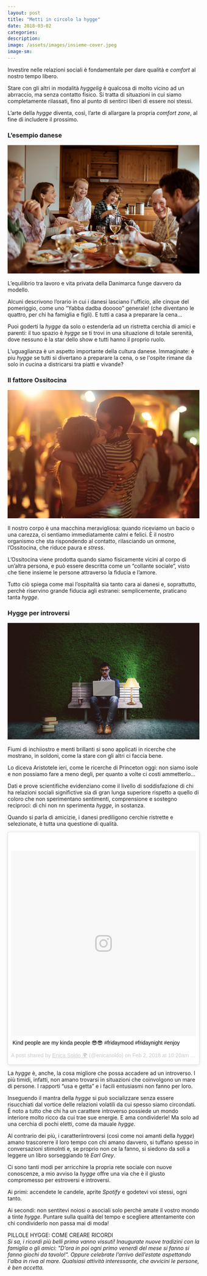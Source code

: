 ```yaml
---
layout: post
title: "Metti in circolo la hygge"
date: 2018-03-02
categories:
description:
image: /assets/images/insieme-cover.jpeg
image-sm:
---
```


Investire nelle relazioni sociali è fondamentale per dare qualità e _comfort_ al nostro tempo libero.  

Stare con gli altri in modalità _hyggelig_ è qualcosa di molto vicino ad un abrraccio, ma senza contatto fisico. Si tratta di situazioni in cui siamo completamente rilassati, fino al punto di sentirci liberi di essere noi stessi.  


L’arte della _hygge_ diventa, così, l’arte di allargare la propria _comfort zone_, al fine di includere il prossimo.

### L’esempio danese  

![](/assets/images/cena-famiglia.jpg)

L’equilibrio tra lavoro e vita privata della Danimarca funge davvero da modello.


Alcuni descrivono l’orario in cui i danesi lasciano l'ufficio, alle cinque del pomeriggio, come uno “Yabba dadba dooooo” generale! (che diventano le quattro, per chi ha famiglia e figli). E tutti a casa a preparare la cena...


Puoi goderti la _hygge_ da solo o  estenderla ad un ristretta cerchia di amici e parenti: il tuo spazio è _hygge_ se ti trovi in una situazione di totale serenità, dove nessuno è la star dello show e tutti hanno il proprio ruolo.

L’uguaglianza è un aspetto importante della cultura danese. Immaginate: è piu _hygge_ se tutti si divertano a preparare la cena, o se l'ospite rimane da solo in cucina a districarsi tra piatti e vivande?

### Il fattore Ossitocina  

![](/assets/images/abbracci.jpg)

Il nostro corpo è una macchina meravigliosa: quando riceviamo un bacio o una carezza, ci sentiamo immediatamente calmi e felici. È il nostro organismo che sta rispondendo al contatto, rilasciando un ormone, l’Ossitocina, che riduce paura e _stress_.  

L’Ossitocina viene prodotta quando siamo fisicamente vicini al corpo di un’altra persona, e può essere descritta come un “collante sociale”, visto che tiene insieme le persone attraverso la fiducia e l’amore.  

Tutto ciò  spiega come mai l’ospitalità sia tanto cara ai danesi e, soprattutto, perchè riservino grande fiducia agli estranei: semplicemente, praticano tanta _hygge_.

### Hygge per introversi  

![](/assets/images/pochi-ma-buoni.jpg) 




Fiumi di inchiiostro e menti brillanti si sono applicati in ricerche che mostrano, in soldoni, come la stare con gli altri ci faccia bene.  

Lo diceva Aristotele ieri, come le ricerche di Princeton oggi: non siamo isole e non possiamo fare a meno degli, per quanto a volte ci costi ammetterlo...


Dati e prove scientifiche evidenziano come il livello di soddisfazione di chi ha relazioni sociali significtive sia di gran lunga superiore rispetto a quello di coloro che non sperimentano sentimenti, comprensione e sostegno reciproci: di chi non nn sperimenta _hygge_, in sostanza.  


Quando si parla di amicizie, i danesi prediligono cerchie ristrette e selezionate, è tutta una questione di qualità.  

<blockquote class="instagram-media" data-instgrm-captioned data-instgrm-permalink="https://www.instagram.com/p/BetELQDDbwx/" data-instgrm-version="8" style=" background:#FFF; border:0; border-radius:3px; box-shadow:0 0 1px 0 rgba(0,0,0,0.5),0 1px 10px 0 rgba(0,0,0,0.15); margin: 1px; max-width:658px; padding:0; width:99.375%; width:-webkit-calc(100% - 2px); width:calc(100% - 2px);"><div style="padding:8px;"> <div style=" background:#F8F8F8; line-height:0; margin-top:40px; padding:50.0% 0; text-align:center; width:100%;"> <div style=" background:url(data:image/png;base64,iVBORw0KGgoAAAANSUhEUgAAACwAAAAsCAMAAAApWqozAAAABGdBTUEAALGPC/xhBQAAAAFzUkdCAK7OHOkAAAAMUExURczMzPf399fX1+bm5mzY9AMAAADiSURBVDjLvZXbEsMgCES5/P8/t9FuRVCRmU73JWlzosgSIIZURCjo/ad+EQJJB4Hv8BFt+IDpQoCx1wjOSBFhh2XssxEIYn3ulI/6MNReE07UIWJEv8UEOWDS88LY97kqyTliJKKtuYBbruAyVh5wOHiXmpi5we58Ek028czwyuQdLKPG1Bkb4NnM+VeAnfHqn1k4+GPT6uGQcvu2h2OVuIf/gWUFyy8OWEpdyZSa3aVCqpVoVvzZZ2VTnn2wU8qzVjDDetO90GSy9mVLqtgYSy231MxrY6I2gGqjrTY0L8fxCxfCBbhWrsYYAAAAAElFTkSuQmCC); display:block; height:44px; margin:0 auto -44px; position:relative; top:-22px; width:44px;"></div></div> <p style=" margin:8px 0 0 0; padding:0 4px;"> <a href="https://www.instagram.com/p/BetELQDDbwx/" style=" color:#000; font-family:Arial,sans-serif; font-size:14px; font-style:normal; font-weight:normal; line-height:17px; text-decoration:none; word-wrap:break-word;" target="_blank">Kind people are my kinda people 😎😎 #fridaymood #fridaynight #enjoy</a></p> <p style=" color:#c9c8cd; font-family:Arial,sans-serif; font-size:14px; line-height:17px; margin-bottom:0; margin-top:8px; overflow:hidden; padding:8px 0 7px; text-align:center; text-overflow:ellipsis; white-space:nowrap;">A post shared by <a href="https://www.instagram.com/enicasoldo/" style=" color:#c9c8cd; font-family:Arial,sans-serif; font-size:14px; font-style:normal; font-weight:normal; line-height:17px;" target="_blank"> Enica Soldo 🌍</a> (@enicasoldo) on <time style=" font-family:Arial,sans-serif; font-size:14px; line-height:17px;" datetime="2018-02-02T18:20:23+00:00">Feb 2, 2018 at 10:20am PST</time></p></div></blockquote> <script async defer src="//www.instagram.com/embed.js"></script>  



La _hygge_ è, anche, la cosa migliore che possa accadere ad un introverso.
I più timidi, infatti, non amano trovarsi  in situazioni che coinvolgono un mare di  persone. I rapporti “usa e getta” e i facili entusiasmi non fanno per loro.  

Inseguendo il mantra della _hygge_ si può socializzare senza essere risucchiati dal vortice delle relazioni volatili da cui spesso siamo circondati.
È noto a tutto che chi ha un carattere introverso possiede un mondo interiore molto ricco da cui trae sue energie. E ama condividerle! Ma solo ad una cerchia di pochi eletti, come da mauale _hygge_.  

Al contrario dei più, i caratteriintroversi (così come noi amanti della _hygge_) amano trascorerre il loro tempo con chi amano davvero, si tuffano spesso in conversazioni stimolnti e, se proprio non ce la fanno, si siedono da soli a leggere un libro sorseggiando tè _Earl Grey_.  


Ci sono tanti modi per arricchire la propria rete sociale con nuove conoscenze, a mio avviso la _hygge_ offre una via che è il giusto compromesso per estroversi e introversi.  

Ai primi: accendete le candele, aprite _Spotify_ e godetevi voi stessi, ogni tanto.  


Ai secondi: non sentitevi noiosi o asociali solo perchè amate il vostro mondo a tinte _hygge_. Puntare sulla qualità del tempo e scegliere attentamente con chi condividerlo non passa mai di moda!



PILLOLE HYGGE: COME CREARE RICORDI  
_Si sa, i ricordi più belli prima vanno vissuti! Inaugurate nuove tradizini con la famiglia o gli amici: "D’ora in poi ogni primo venerdì del mese si fanno si fanno giochi da tavolo!". Oppure celebrate l‘arrivo dell’estate aspettando l'alba in riva al mare. Qualsiasi attività interessante, che avvicini le persone, è ben accetta._
